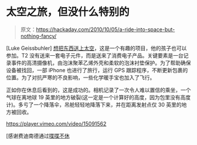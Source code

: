 # 太空之旅，但没什么特别的

> 原文：<https://hackaday.com/2010/10/05/a-ride-into-space-but-nothing-fancy/>

[Luke Geissbuhler] [想把东西送上太空](http://vimeo.com/15091562)，这是一个有趣的项目，他的孩子也可以参加。T2 没有送来一套电子元件，而是送来了消费电子产品。关键要素是一台记录事件的高清摄像机，由泡沫聚苯乙烯外壳和柔软的泡沫衬垫保护。为了帮助确保设备被找回，一部 iPhone 也进行了旅行，运行 GPS 跟踪程序，不断更新包裹的位置。为了对抗严寒的不良影响，一些化学暖手宝也加入了飞行。

正如你在休息后看到的，这是成功的。相机记录了一次令人难以置信的乘坐，一个气球在离地球 19 英里的地方破裂(这一定是一个计算好的高度，因为包里没有高度计)。多亏了一个降落伞，吊舱轻轻地降落下来，并在距离发射点仅 30 英里的地方被回收。

<https://player.vimeo.com/video/15091562>

</div> <p>[感谢费迪南德通过<a href="http://www.flabber.nl/linkdump/video/familie-maakt-opnames-vanuit-stratosfeer-6365" target="_blank">喋喋不休</a></p> </body> </html>
